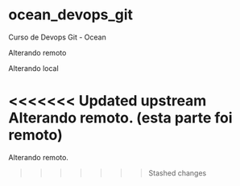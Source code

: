 # ocean_devops_git
Curso de Devops Git - Ocean

Alterando remoto

Alterando local

<<<<<<< Updated upstream
Alterando remoto. (esta parte foi remoto)
=======
Alterando remoto.
>>>>>>> Stashed changes

